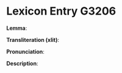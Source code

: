 # Lexicon Entry G3206

**Lemma**: 

**Transliteration (xlit)**: 

**Pronunciation**: 

**Description**:

